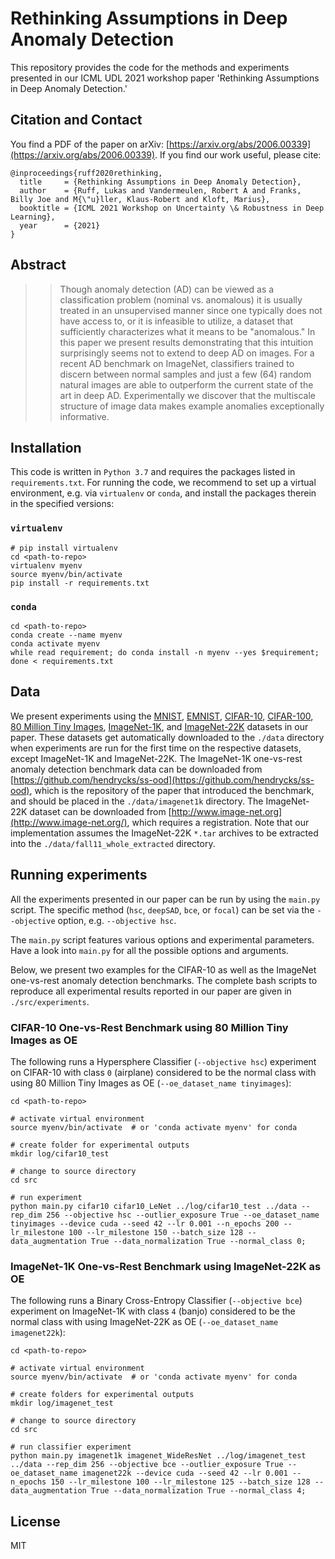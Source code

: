 # Rethinking Assumptions in Deep Anomaly Detection

This repository provides the code for the methods and experiments presented in our ICML UDL 2021 workshop paper 'Rethinking Assumptions in Deep Anomaly Detection.'

## Citation and Contact

You find a PDF of the paper on arXiv: [https://arxiv.org/abs/2006.00339](https://arxiv.org/abs/2006.00339).
If you find our work useful, please cite:
```
@inproceedings{ruff2020rethinking,
  title     = {Rethinking Assumptions in Deep Anomaly Detection},
  author    = {Ruff, Lukas and Vandermeulen, Robert A and Franks, Billy Joe and M{\"u}ller, Klaus-Robert and Kloft, Marius},
  booktitle = {ICML 2021 Workshop on Uncertainty \& Robustness in Deep Learning},
  year      = {2021}
}
```

## Abstract

> > Though anomaly detection (AD) can be viewed as a classification problem (nominal vs. anomalous) it is usually treated in an unsupervised manner since one typically does not have access to, or it is infeasible to utilize, a dataset that sufficiently characterizes what it means to be "anomalous." In this paper we present results demonstrating that this intuition surprisingly seems not to extend to deep AD on images. For a recent AD benchmark on ImageNet, classifiers trained to discern between normal samples and just a few (64) random natural images are able to outperform the current state of the art in deep AD. Experimentally we discover that the multiscale structure of image data makes example anomalies exceptionally informative.


## Installation
This code is written in `Python 3.7` and requires the packages listed in `requirements.txt`. For running the code, we recommend to set up a virtual environment, e.g. via `virtualenv` or `conda`, and install the packages therein in the specified versions:

### `virtualenv`

```
# pip install virtualenv
cd <path-to-repo>
virtualenv myenv
source myenv/bin/activate
pip install -r requirements.txt
```

### `conda`

```
cd <path-to-repo>
conda create --name myenv
conda activate myenv
while read requirement; do conda install -n myenv --yes $requirement; done < requirements.txt
```

## Data

We present experiments using the [MNIST](http://yann.lecun.com/exdb/mnist/), [EMNIST](https://www.nist.gov/itl/products-and-services/emnist-dataset), [CIFAR-10](https://www.cs.toronto.edu/~kriz/cifar.html), [CIFAR-100](https://www.cs.toronto.edu/~kriz/cifar.html), [80 Million Tiny Images](https://groups.csail.mit.edu/vision/TinyImages/), [ImageNet-1K](http://www.image-net.org/), and [ImageNet-22K](http://www.image-net.org/) datasets in our paper. These datasets get automatically downloaded to the `./data` directory when experiments are run for the first time on the respective datasets, except ImageNet-1K and ImageNet-22K. The ImageNet-1K one-vs-rest anomaly detection benchmark data can be downloaded from [https://github.com/hendrycks/ss-ood](https://github.com/hendrycks/ss-ood), which is the repository of the paper that introduced the benchmark, and should be placed in the `./data/imagenet1k` directory.
The ImageNet-22K dataset can be downloaded from [http://www.image-net.org](http://www.image-net.org/), which requires a registration. Note that our implementation assumes the ImageNet-22K `*.tar` archives to be extracted into the `./data/fall11_whole_extracted` directory.


## Running experiments

All the experiments presented in our paper can be run by using the `main.py` script. The specific method (`hsc`, `deepSAD`, `bce`, or `focal`) can be set via the `--objective` option, e.g. `--objective hsc`.

The `main.py` script features various options and experimental parameters. Have a look into `main.py` for all the possible options and arguments.

Below, we present two examples for the CIFAR-10 as well as the ImageNet one-vs-rest anomaly detection benchmarks. The complete bash scripts to reproduce all experimental results reported in our paper are given in `./src/experiments`.

### CIFAR-10 One-vs-Rest Benchmark using 80 Million Tiny Images as OE

The following runs a Hypersphere Classifier (`--objective hsc`) experiment on CIFAR-10 with class `0` (airplane) considered to be the normal class with using 80 Million Tiny Images as OE (`--oe_dataset_name tinyimages`):

```
cd <path-to-repo>

# activate virtual environment
source myenv/bin/activate  # or 'conda activate myenv' for conda

# create folder for experimental outputs
mkdir log/cifar10_test

# change to source directory
cd src

# run experiment
python main.py cifar10 cifar10_LeNet ../log/cifar10_test ../data --rep_dim 256 --objective hsc --outlier_exposure True --oe_dataset_name tinyimages --device cuda --seed 42 --lr 0.001 --n_epochs 200 --lr_milestone 100 --lr_milestone 150 --batch_size 128 --data_augmentation True --data_normalization True --normal_class 0;
```

### ImageNet-1K One-vs-Rest Benchmark using ImageNet-22K as OE

The following runs a Binary Cross-Entropy Classifier (`--objective bce`) experiment on ImageNet-1K with class `4` (banjo) considered to be the normal class with using ImageNet-22K as OE (`--oe_dataset_name imagenet22k`):

```
cd <path-to-repo>

# activate virtual environment
source myenv/bin/activate  # or 'conda activate myenv' for conda

# create folders for experimental outputs
mkdir log/imagenet_test

# change to source directory
cd src

# run classifier experiment
python main.py imagenet1k imagenet_WideResNet ../log/imagenet_test ../data --rep_dim 256 --objective bce --outlier_exposure True --oe_dataset_name imagenet22k --device cuda --seed 42 --lr 0.001 --n_epochs 150 --lr_milestone 100 --lr_milestone 125 --batch_size 128 --data_augmentation True --data_normalization True --normal_class 4;
```

## License
MIT

